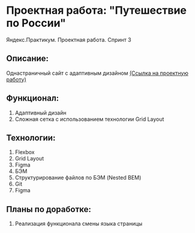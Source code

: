 # Проектная работа: "Путешествие по России"

Яндекс.Практикум. Проектная работа. Спринт 3


## Описание:

Однастраничный сайт с адаптивным дизайном
[(Ссылка на проектную работу)](https://mind2006.github.io/russian-travel/index.html)

## Функционал:
1. Адаптивный дизайн
2. Сложная сетка с использованием технологии Grid Layout

## Технологии:

1. Flexbox
2. Grid Layout
3. Figma
4. БЭМ
5. Структурирование файлов по БЭМ (Nested BEM)
6. Git
7. Figma

## Планы по доработке:

1. Реализация функционала смены языка страницы
